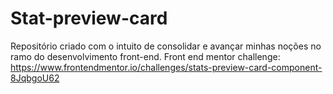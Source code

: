 # Stat-preview-card
Repositório criado com o intuito de consolidar e avançar minhas noções no ramo do desenvolvimento front-end.
Front end mentor challenge:
https://www.frontendmentor.io/challenges/stats-preview-card-component-8JqbgoU62
